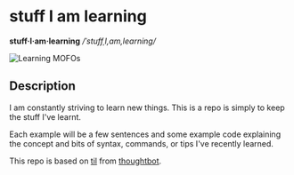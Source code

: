# stuff I am learning 

**stuff·I·am·learning** */ˈstuffˌI,am,learning/*

![Learning MOFOs](http://s3.amazonaws.com/rapid-elearning-blog/0211/always-be-learning.jpg "Learning MOFOs")

## Description

I am constantly striving to learn new things. This is a repo is simply to keep 
the stuff I've learnt. 

Each example will be a few sentences and some example code explaining the concept and 
bits of syntax, commands, or tips I've recently learned.

This repo is based on [til](https://github.com/thoughtbot/til) from [thoughtbot](https://github.com/thoughtbot/).

